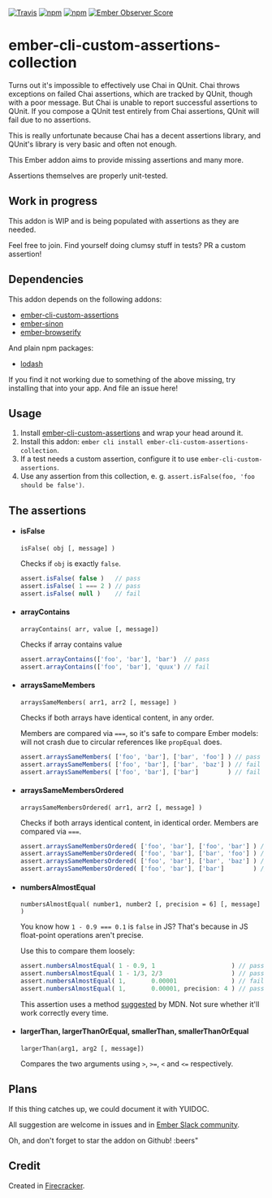 [![Travis](https://travis-ci.org/lolmaus/ember-cli-custom-assertions-collection.svg/)](https://travis-ci.org/lolmaus/ember-cli-custom-assertions-collection)
[![npm](https://img.shields.io/npm/v/ember-cli-custom-assertions-collection.svg)](https://www.npmjs.com/package/ember-cli-custom-assertions-collection)
[![npm](https://img.shields.io/npm/dm/ember-cli-custom-assertions-collection.svg)](https://www.npmjs.com/package/ember-cli-custom-assertions-collection)
[![Ember Observer Score](http://emberobserver.com/badges/ember-cli-custom-assertions-collection.svg)](http://emberobserver.com/addons/ember-cli-custom-assertions-collection)

# ember-cli-custom-assertions-collection

Turns out it's impossible to effectively use Chai in QUnit. Chai throws exceptions on failed Chai assertions, which are tracked by QUnit, though with a poor message. But Chai is unable to report successful assertions to QUnit. If you compose a QUnit test entirely from Chai assertions, QUnit will fail due to no assertions.

This is really unfortunate because Chai has a decent assertions library, and QUnit's library is very basic and often not enough.

This Ember addon aims to provide missing assertions and many more.

Assertions themselves are properly unit-tested.


## Work in progress

This addon is WIP and is being populated with assertions as they are needed.

Feel free to join. Find yourself doing clumsy stuff in tests? PR a custom assertion!


## Dependencies

This addon depends on the following addons:

* [ember-cli-custom-assertions](https://github.com/dockyard/ember-cli-custom-assertions)
* [ember-sinon](https://github.com/csantero/ember-sinon)
* [ember-browserify](https://github.com/ef4/ember-browserify)

And plain npm packages:

* [lodash](https://www.npmjs.com/package/lodash)

If you find it not working due to something of the above missing, try installing that into your app. And file an issue here!


## Usage

1. Install [ember-cli-custom-assertions](https://github.com/dockyard/ember-cli-custom-assertions) and wrap your head around it.
2. Install this addon: `ember cli install ember-cli-custom-assertions-collection`.
3. If a test needs a custom assertion, configure it to use `ember-cli-custom-assertions`.
4. Use any assertion from this collection, e. g. `assert.isFalse(foo, 'foo should be false')`.


## The assertions

* #### isFalse

  ```
  isFalse( obj [, message] )
  ```

  Checks if `obj` is exactly `false`.

  ```js
  assert.isFalse( false )   // pass
  assert.isFalse( 1 === 2 ) // pass
  assert.isFalse( null )    // fail
  ```

* #### arrayContains

  ```
  arrayContains( arr, value [, message])
  ```
  
  Checks if array contains value
  
  ```js
  assert.arrayContains(['foo', 'bar'], 'bar')  // pass
  assert.arrayContains(['foo', 'bar'], 'quux') // fail
  ```

* #### arraysSameMembers

  ```
  arraysSameMembers( arr1, arr2 [, message] )
  ```
  
  Checks if both arrays have identical content, in any order.
  
  Members are compared via `===`, so it's safe to compare Ember models: will not crash due to circular references like `propEqual` does.
  
  ```js
  assert.arraysSameMembers( ['foo', 'bar'], ['bar', 'foo'] ) // pass
  assert.arraysSameMembers( ['foo', 'bar'], ['bar', 'baz'] ) // fail
  assert.arraysSameMembers( ['foo', 'bar'], ['bar']        ) // fail
  ```
  

* #### arraysSameMembersOrdered

  ```
  arraysSameMembersOrdered( arr1, arr2 [, message] )
  ```
  
  Checks if both arrays identical content, in identical order. Members are compared via `===`.
  
  ```js
  assert.arraysSameMembersOrdered( ['foo', 'bar'], ['foo', 'bar'] ) // pass
  assert.arraysSameMembersOrdered( ['foo', 'bar'], ['bar', 'foo'] ) // fail
  assert.arraysSameMembersOrdered( ['foo', 'bar'], ['bar', 'baz'] ) // fail
  assert.arraysSameMembersOrdered( ['foo', 'bar'], ['bar']        ) // fail
  ```


* #### numbersAlmostEqual

  ```
  numbersAlmostEqual( number1, number2 [, precision = 6] [, message] )
  ```
  
  You know how `1 - 0.9 === 0.1` is `false` in JS? That's because in JS float-point operations aren't precise.
  
  Use this to compare them loosely:
  
  ```js
  assert.numbersAlmostEqual( 1 - 0.9, 1                     ) // pass
  assert.numbersAlmostEqual( 1 - 1/3, 2/3                   ) // pass
  assert.numbersAlmostEqual( 1,       0.00001               ) // fail
  assert.numbersAlmostEqual( 1,       0.00001, precision: 4 ) // pass
  ```
  
  This assertion uses a method [suggested](https://developer.mozilla.org/en-US/docs/Web/JavaScript/Reference/Global_Objects/Number/EPSILON#Testing_equality) by MDN. Not sure whether it'll work correctly every time.


* #### largerThan, largerThanOrEqual, smallerThan, smallerThanOrEqual

  ```
  largerThan(arg1, arg2 [, message])
  ```
  
  Compares the two arguments using `>`, `>=`, `<` and `<=` respectively.



## Plans

If this thing catches up, we could document it with YUIDOC.

All suggestion are welcome in issues and in [Ember Slack community](https://ember-community-slackin.herokuapp.com/).

Oh, and don't forget to star the addon on Github! :beers"



## Credit

Created in [Firecracker](http://firecracker.me).
